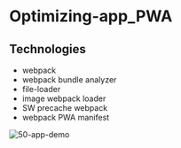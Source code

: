 # Optimizing-app_PWA

## Technologies

- webpack
- webpack bundle analyzer
- file-loader
- image webpack loader
- SW precache webpack
- webpack PWA manifest

![50-app-demo](https://user-images.githubusercontent.com/80685266/157106739-50f576b9-4ce4-469a-938f-0e32a95fe68e.gif)
